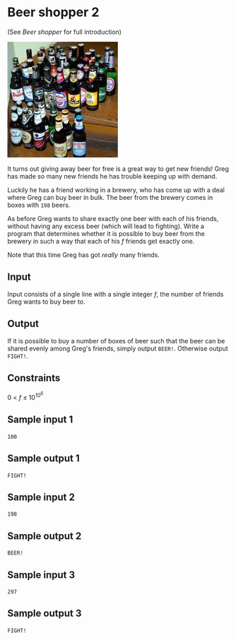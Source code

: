 # Beer shopper 2
(See _Beer shopper_ for full introduction)

![](../images/beer.jpg)

It turns out giving away beer for free is a great way to get new friends! Greg has made so many new friends he has trouble keeping up with demand.

Luckily he has a friend working in a brewery, who has come up with a deal where Greg can buy beer in bulk. The beer from the brewery comes in boxes with `198` beers.

As before Greg wants to share exactly one beer with each of his friends, without having any excess beer (which will lead to fighting). Write a program that determines whether it is possible to buy beer from the brewery in such a way that each of his _f_ friends get exactly one.

Note that this time Greg has got _really_ many friends.

## Input
Input consists of a single line with a single integer _f_, the number of friends Greg wants to buy beer to.

## Output
If it is possible to buy a number of boxes of beer such that the beer can be shared evenly among Greg's friends, simply output `BEER!`. Otherwise output `FIGHT!`.

## Constraints
0 < _f_ &le; 10<sup>10<sup>6</sup></sup>

## Sample input 1
```
100
```

## Sample output 1
```
FIGHT!
```

## Sample input 2
```
198
```

## Sample output 2
```
BEER!
```

## Sample input 3
```
297
```

## Sample output 3
```
FIGHT!
```